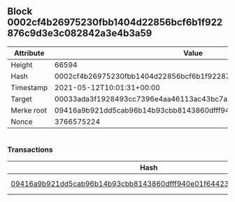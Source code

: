 ## Block 0002cf4b26975230fbb1404d22856bcf6b1f922876c9d3e3c082842a3e4b3a59

Attribute | Value
--- | ---
Height | 66594
Hash | 0002cf4b26975230fbb1404d22856bcf6b1f922876c9d3e3c082842a3e4b3a59
Timestamp | 2021-05-12T10:01:31+00:00
Target | 00033ada3f1928493cc7396e4aa46113ac43bc7ac52aab5d08e3934913716f64
Merke root | 09416a9b921dd5cab96b14b93cbb8143860dfff940e01f644230d8538b55a047
Nonce | 3766575224

```

```

### Transactions

Hash | Amount
--- | ---
[09416a9b921dd5cab96b14b93cbb8143860dfff940e01f644230d8538b55a047](09416a9b921dd5cab96b14b93cbb8143860dfff940e01f644230d8538b55a047.md) | 10.00000000 SKEPTI 
